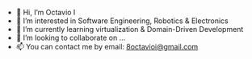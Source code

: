 - 👋 Hi, I’m Octavio I
- 👀 I’m interested in Software Engineering, Robotics & Electronics 
- 🌱 I’m currently learning virtualization & Domain-Driven Development 
- 💞️ I’m looking to collaborate on ...
- 📫 You can contact me by email: 8octavioi@gmail.com

<!---
8OctavioI/8OctavioI is a ✨ special ✨ repository because its `README.md` (this file) appears on your GitHub profile.
You can click the Preview link to take a look at your changes.
--->
